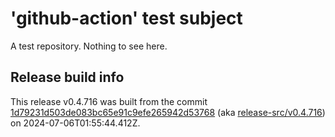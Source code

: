 # 'github-action' test subject

A test repository. Nothing to see here.


## Release build info

This release v0.4.716 was built from the commit [1d79231d503de083bc65e91c9efe265942d53768](https://github.com/kattecon/gh-release-test-ga/tree/1d79231d503de083bc65e91c9efe265942d53768) (aka [release-src/v0.4.716](https://github.com/kattecon/gh-release-test-ga/tree/release-src/v0.4.716)) on 2024-07-06T01:55:44.412Z.
        